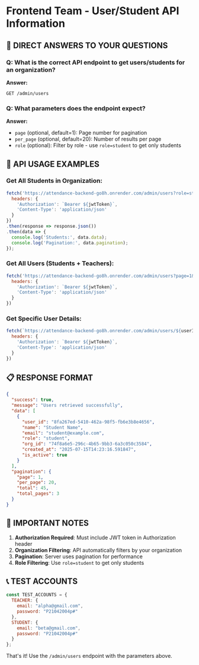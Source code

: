 # Frontend Team - User/Student API Information

## 🎯 DIRECT ANSWERS TO YOUR QUESTIONS

### Q: What is the correct API endpoint to get users/students for an organization?

**Answer:** 
```
GET /admin/users
```

### Q: What parameters does the endpoint expect?

**Answer:**
- `page` (optional, default=1): Page number for pagination
- `per_page` (optional, default=20): Number of results per page  
- `role` (optional): Filter by role - use `role=student` to get only students

## 🚀 API USAGE EXAMPLES

### Get All Students in Organization:
```javascript
fetch('https://attendance-backend-go8h.onrender.com/admin/users?role=student&page=1&per_page=20', {
  headers: {
    'Authorization': `Bearer ${jwtToken}`,
    'Content-Type': 'application/json'
  }
})
.then(response => response.json())
.then(data => {
  console.log('Students:', data.data);
  console.log('Pagination:', data.pagination);
});
```

### Get All Users (Students + Teachers):
```javascript
fetch('https://attendance-backend-go8h.onrender.com/admin/users?page=1&per_page=20', {
  headers: {
    'Authorization': `Bearer ${jwtToken}`,
    'Content-Type': 'application/json'
  }
})
```

### Get Specific User Details:
```javascript
fetch(`https://attendance-backend-go8h.onrender.com/admin/users/${userId}`, {
  headers: {
    'Authorization': `Bearer ${jwtToken}`,
    'Content-Type': 'application/json'
  }
})
```

## 📋 RESPONSE FORMAT

```json
{
  "success": true,
  "message": "Users retrieved successfully",
  "data": [
    {
      "user_id": "8fa267ed-5410-462a-98f5-fb6e3b8e4656",
      "name": "Student Name",
      "email": "student@example.com",
      "role": "student",
      "org_id": "74f8a6e5-296c-4b65-9bb3-6a3c050c3584",
      "created_at": "2025-07-15T14:23:16.591847",
      "is_active": true
    }
  ],
  "pagination": {
    "page": 1,
    "per_page": 20,
    "total": 45,
    "total_pages": 3
  }
}
```

## 🔑 IMPORTANT NOTES

1. **Authorization Required**: Must include JWT token in Authorization header
2. **Organization Filtering**: API automatically filters by your organization
3. **Pagination**: Server uses pagination for performance
4. **Role Filtering**: Use `role=student` to get only students

## 📞 TEST ACCOUNTS

```javascript
const TEST_ACCOUNTS = {
  TEACHER: { 
    email: "alpha@gmail.com", 
    password: "P21042004p#" 
  },
  STUDENT: { 
    email: "beta@gmail.com", 
    password: "P21042004p#" 
  }
};
```

That's it! Use the `/admin/users` endpoint with the parameters above.
